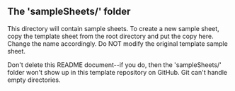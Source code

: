 ## The 'sampleSheets/' folder

This directory will contain sample sheets. To create a new sample sheet, copy the template sheet from the root directory and put the copy here. Change the name accordingly. Do NOT modify the original template sample sheet.

Don't delete this README document--if you do, then the 'sampleSheets/' folder won't show up in this template repository on GitHub. Git can't handle empty directories.
